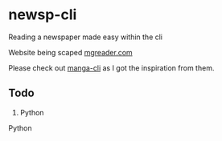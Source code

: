 # newsp-cli
Reading a newspaper made easy within the cli

Website being scaped [mgreader.com](mgreader.com)


Please check out [manga-cli](https://github.com/7USTIN/manga-cli/blob/master/README.md) as I got the inspiration from them. 

## Todo
1. Python

Python
